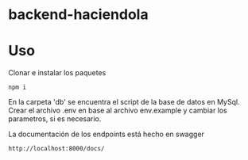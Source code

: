 # backend-haciendola

# Uso

Clonar e instalar los paquetes

`npm i`

En la carpeta 'db' se encuentra el script de la base de datos en MySql.
Crear el archivo .env en base al archivo env.example y cambiar los parametros, si es necesario.

La documentación de los endpoints está hecho en swagger

```bash
http://localhost:8000/docs/
```
